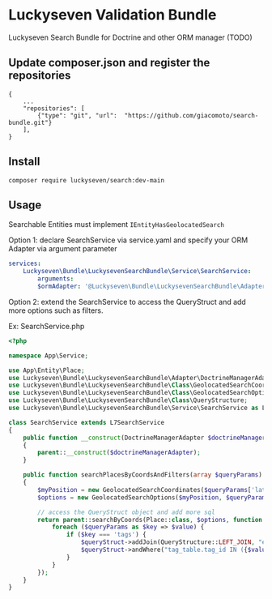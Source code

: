 # Luckyseven Validation Bundle
Luckyseven Search Bundle for Doctrine and other ORM manager (TODO)

## Update composer.json and register the repositories
```
{
    ...
    "repositories": [
        {"type": "git", "url":  "https://github.com/giacomoto/search-bundle.git"}
    ],
}
```

## Install
```
composer require luckyseven/search:dev-main
```

## Usage
Searchable Entities must implement `IEntityHasGeolocatedSearch`

Option 1: declare SearchService via service.yaml and specify your ORM Adapter via argument parameter
```yaml
services:
    Luckyseven\Bundle\LuckysevenSearchBundle\Service\SearchService:
        arguments:
        $ormAdapter: '@Luckyseven\Bundle\LuckysevenSearchBundle\Adapter\DoctrineManagerAdapter'
```

Option 2: extend the SearchService to access the QueryStruct and add more options such as filters.

Ex: SearchService.php
```php
<?php

namespace App\Service;

use App\Entity\Place;
use Luckyseven\Bundle\LuckysevenSearchBundle\Adapter\DoctrineManagerAdapter;
use Luckyseven\Bundle\LuckysevenSearchBundle\Class\GeolocatedSearchCoordinates;
use Luckyseven\Bundle\LuckysevenSearchBundle\Class\GeolocatedSearchOptions;
use Luckyseven\Bundle\LuckysevenSearchBundle\Class\QueryStructure;
use Luckyseven\Bundle\LuckysevenSearchBundle\Service\SearchService as L7SearchService;

class SearchService extends L7SearchService
{
    public function __construct(DoctrineManagerAdapter $doctrineManagerAdapter)
    {
        parent::__construct($doctrineManagerAdapter);
    }

    public function searchPlacesByCoordsAndFilters(array $queryParams): array
    {
        $myPosition = new GeolocatedSearchCoordinates($queryParams['lat'], $queryParams['lng']);
        $options = new GeolocatedSearchOptions($myPosition, $queryParams['radius']);

        // access the QueryStruct object and add more sql
        return parent::searchByCoords(Place::class, $options, function ($queryStruct, $tableAlias) use ($queryParams) {
            foreach ($queryParams as $key => $value) {
                if ($key === 'tags') {
                    $queryStruct->addJoin(QueryStructure::LEFT_JOIN, "entity_tag tag_table", "on tag_table.reference_id = {$tableAlias}.id");
                    $queryStruct->andWhere("tag_table.tag_id IN ({$value})");
                }
            }
        });
    }
}
```
